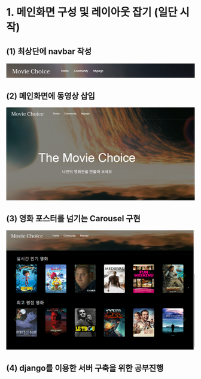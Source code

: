 # 1. 메인화면 구성 및 레이아웃 잡기 (일단 시작)

## (1) 최상단에 navbar 작성
![navbar](file/navbar.png)

## (2) 메인화면에 동영상 삽입
![main](file/main.png)


## (3) 영화 포스터를 넘기는 Carousel 구현

![Carousel](file/Carousel.png)

## (4) django를 이용한 서버 구축을 위한 공부진행